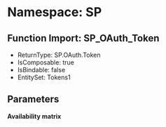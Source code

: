 # Namespace: SP

## Function Import: SP_OAuth_Token

- ReturnType: SP.OAuth.Token
- IsComposable: true
- IsBindable: false
- EntitySet: Tokens1

## Parameters

**Availability matrix**

